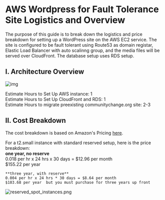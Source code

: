 # AWS Wordpress for Fault Tolerance Site Logistics and Overview  

The purpose of this guide is to break down the logistics and price breakdown for setting up a WordPress site on the AWS EC2 service.  The site is configured to be fault tolerant using Route53 as domain registar,  Elastic Load Balancer with auto scalinng group, and the media files will be served over CloudFront.  The database setup uses RDS setup.  

## I.  Architecture Overview  

![img](https://s17.postimg.org/y4asrtggv/aws_fault_torelant_arch.png) 

Estimate Hours to Set Up AWS instance: 1  
Estimate Hours to Set Up CloudFront and RDS: 1  
Estimate Hours to migrate preexisting communitychange.org site: 2-3  

## II. Cost Breakdown  

The cost breakdown is based on Amazon's Pricing [here](https://s22.postimg.org/9eoo53psx/reserved_spot_instances.png://s17.postimg.org/bswh6rzqn/reserved_spot_instances.png).  

For a t2.small instance with standard reserved setup, here is the price breakdown:  
    **one year, no reserve**  
    0.018 per hr x 24 hrs x  30 days  = $12.96 per month  
    $155.22 per year  

    **three year, with reserve**  
    0.004 per hr x 24 hrs * 30 days = $8.64 per month  
    $103.68 per year  but you must purchase for three years up front  


![reserved_spot_instances.png](https://s17.postimg.org/bswh6rzqn/reserved_spot_instances.png)
